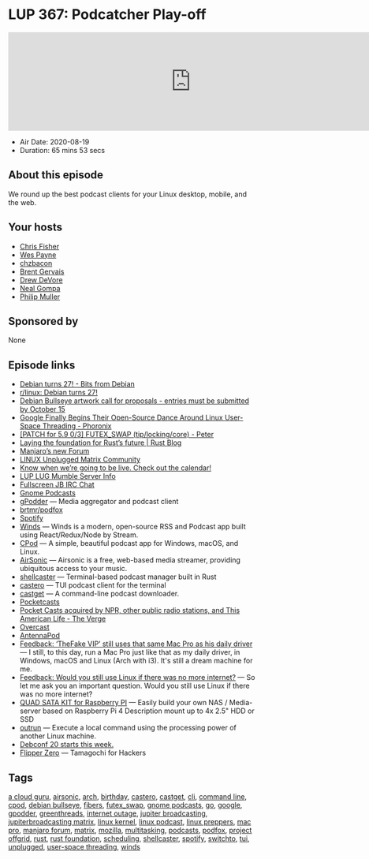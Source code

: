 # LUP 367: Podcatcher Play-off

<iframe src="https://player.fireside.fm/v2/RUkczH-V+g1MdE9vK?theme=dark" width="740" height="200" frameborder="0" scrolling="no"></iframe>

* Air Date: 2020-08-19
* Duration: 65 mins 53 secs

## About this episode

We round up the best podcast clients for your Linux desktop, mobile, and the web.

## Your hosts
* [Chris Fisher](https://linuxunplugged.com/hosts/chrislas)
* [Wes Payne](https://linuxunplugged.com/hosts/wes)
* [chzbacon](https://linuxunplugged.com/hosts/chzbacon)
* [Brent Gervais](https://linuxunplugged.com/guests/brentgervais)
* [Drew DeVore](https://linuxunplugged.com/guests/drewdevore)
* [Neal Gompa](https://linuxunplugged.com/guests/nealgompa)
* [Philip Muller](https://linuxunplugged.com/guests/philipmuller)

## Sponsored by

None



## Episode links

  * [Debian turns 27! - Bits from Debian](https://bits.debian.org/2020/08/debian-turns-27.html "Debian turns 27! - Bits from Debian")
  * [r/linux: Debian turns 27! ](https://www.reddit.com/r/linux/comments/iauxna/debian_turns_27/ "r/linux: Debian turns 27! ")
  * [Debian Bullseye artwork call for proposals - entries must be submitted by October 15](https://wiki.debian.org/DebianDesktop/Artwork/Bullseye "Debian Bullseye artwork call for proposals - entries must be submitted by October 15")
  * [Google Finally Begins Their Open-Source Dance Around Linux User-Space Threading - Phoronix](https://www.phoronix.com/scan.php?page=news_item&px=Google-User-Thread-Futex-Swap "Google Finally Begins Their Open-Source Dance Around Linux User-Space Threading - Phoronix")
  * [[PATCH for 5.9 0/3] FUTEX_SWAP (tip/locking/core) - Peter](https://lore.kernel.org/lkml/20200722234538.166697-1-posk@posk.io/ "\[PATCH for 5.9 0/3\] FUTEX_SWAP \(tip/locking/core\) - Peter")
  * [Laying the foundation for Rust’s future | Rust Blog](https://blog.rust-lang.org/2020/08/18/laying-the-foundation-for-rusts-future.html "Laying the foundation for Rust’s future | Rust Blog")
  * [Manjaro’s new Forum](https://forum.manjaro.org/t/welcome-to-the-new-manjaro-forum/151 "Manjaro’s new Forum")
  * [LINUX Unplugged Matrix Community](https://matrix.to/#/+lup:jupiterbroadcasting.com "LINUX Unplugged Matrix Community")
  * [Know when we’re going to be live. Check out the calendar!](https://www.jupiterbroadcasting.com/release-calendar/ "Know when we’re going to be live. Check out the calendar!")
  * [LUP LUG Mumble Server Info](https://linuxunplugged.com/mumble "LUP LUG Mumble Server Info")
  * [Fullscreen JB IRC Chat](https://bit.ly/jupiterchat "Fullscreen JB IRC Chat")
  * [Gnome Podcasts](https://gitlab.gnome.org/World/podcasts#gnome-podcasts "Gnome Podcasts")
  * [gPodder](https://gpodder.github.io/ "gPodder") — Media aggregator and podcast client
  * [brtmr/podfox](https://github.com/brtmr/podfox "brtmr/podfox")
  * [Spotify](https://www.spotify.com/ "Spotify")
  * [Winds](https://getstream.io/winds/ "Winds") — Winds is a modern, open-source RSS and Podcast app built using React/Redux/Node by Stream. 
  * [CPod](https://github.com/z-------------/CPod "CPod") — A simple, beautiful podcast app for Windows, macOS, and Linux.
  * [AirSonic](https://airsonic.github.io/ "AirSonic") — Airsonic is a free, web-based media streamer, providing ubiquitous access to your music. 
  * [shellcaster](https://github.com/jeff-hughes/shellcaster "shellcaster") — Terminal-based podcast manager built in Rust
  * [castero](https://github.com/xgi/castero "castero") — TUI podcast client for the terminal
  * [castget](https://castget.johndal.com/ "castget") — A command-line podcast downloader.
  * [Pocketcasts](https://www.pocketcasts.com/ "Pocketcasts")
  * [Pocket Casts acquired by NPR, other public radio stations, and This American Life - The Verge](https://www.theverge.com/2018/5/3/17314866/pocket-casts-podcast-app-acquisition-npr-wnyc-wbez-this-american-life "Pocket Casts acquired by NPR, other public radio stations, and This American Life - The Verge")
  * [Overcast](https://overcast.fm/ "Overcast")
  * [AntennaPod](https://antennapod.org/ "AntennaPod")
  * [Feedback: ‘TheFake VIP’ still uses that same Mac Pro as his daily driver](https://slexy.org/view/s2hrO9azz8 "Feedback: ‘TheFake VIP’ still uses that same Mac Pro as his daily driver") — I still, to this day, run a Mac Pro just like that as my daily driver, in Windows, macOS and Linux (Arch with i3). It's still a dream machine for me.
  * [Feedback: Would you still use Linux if there was no more internet?](https://slexy.org/view/s2Cd10W01z "Feedback: Would you still use Linux if there was no more internet?") — So let me ask you an important question. Would you still use Linux if there was no more internet? 
  * [QUAD SATA KIT for Raspberry PI](https://shop.allnetchina.cn/collections/sata-hat/products/quad-sata-hat-case-for-raspberry-pi-4 "QUAD SATA KIT for Raspberry PI") — Easily build your own NAS / Media-server based on Raspberry Pi 4 Description mount up to 4x 2.5" HDD or SSD 
  * [outrun](https://github.com/Overv/outrun "outrun") — Execute a local command using the processing power of another Linux machine.
  * [Debconf 20 starts this week.](https://debconf20.debconf.org/ "Debconf 20 starts this week.")
  * [Flipper Zero](https://flipperzero.one/ "Flipper Zero") — Tamagochi for Hackers 



## Tags

[a cloud guru](https://linuxunplugged.com/tags/a%20cloud%20guru), [airsonic](https://linuxunplugged.com/tags/airsonic), [arch](https://linuxunplugged.com/tags/arch), [birthday](https://linuxunplugged.com/tags/birthday), [castero](https://linuxunplugged.com/tags/castero), [castget](https://linuxunplugged.com/tags/castget), [cli](https://linuxunplugged.com/tags/cli), [command line](https://linuxunplugged.com/tags/command%20line), [cpod](https://linuxunplugged.com/tags/cpod), [debian bullseye](https://linuxunplugged.com/tags/debian%20bullseye), [fibers](https://linuxunplugged.com/tags/fibers), [futex_swap](https://linuxunplugged.com/tags/futex_swap), [gnome podcasts](https://linuxunplugged.com/tags/gnome%20podcasts), [go](https://linuxunplugged.com/tags/go), [google](https://linuxunplugged.com/tags/google), [gpodder](https://linuxunplugged.com/tags/gpodder), [greenthreads](https://linuxunplugged.com/tags/greenthreads), [internet outage](https://linuxunplugged.com/tags/internet%20outage), [jupiter broadcasting](https://linuxunplugged.com/tags/jupiter%20broadcasting), [jupiterbroadcasting matrix](https://linuxunplugged.com/tags/jupiterbroadcasting%20matrix), [linux kernel](https://linuxunplugged.com/tags/linux%20kernel), [linux podcast](https://linuxunplugged.com/tags/linux%20podcast), [linux preppers](https://linuxunplugged.com/tags/linux%20preppers), [mac pro](https://linuxunplugged.com/tags/mac%20pro), [manjaro forum](https://linuxunplugged.com/tags/manjaro%20forum), [matrix](https://linuxunplugged.com/tags/matrix), [mozilla](https://linuxunplugged.com/tags/mozilla), [multitasking](https://linuxunplugged.com/tags/multitasking), [podcasts](https://linuxunplugged.com/tags/podcasts), [podfox](https://linuxunplugged.com/tags/podfox), [project offgrid](https://linuxunplugged.com/tags/project%20offgrid), [rust](https://linuxunplugged.com/tags/rust), [rust foundation](https://linuxunplugged.com/tags/rust%20foundation), [scheduling](https://linuxunplugged.com/tags/scheduling), [shellcaster](https://linuxunplugged.com/tags/shellcaster), [spotify](https://linuxunplugged.com/tags/spotify), [switchto](https://linuxunplugged.com/tags/switchto), [tui](https://linuxunplugged.com/tags/tui), [unplugged](https://linuxunplugged.com/tags/unplugged), [user-space threading](https://linuxunplugged.com/tags/user-space%20threading), [winds](https://linuxunplugged.com/tags/winds)